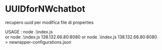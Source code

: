 # UUIDforNWchatbot
recupero uuid per modifica file di properties


USAGE :
node .\index.js   
or node .\index.js  138.132.66.80:8080
or node .\index.js  138.132.66.80:8080 > newrapper-configurations.json

